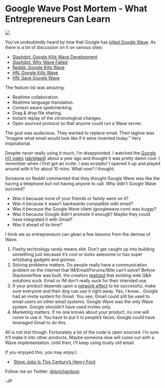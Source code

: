 <!--
id: 908299611
link: http://techneur.com/post/908299611/google-wave-post-mortem-what-entrepreneurs-can-learn
slug: google-wave-post-mortem-what-entrepreneurs-can-learn
date: Thu Aug 05 2010 12:07:00 GMT-0500 (CDT)
publish: 2010-08-05
tags: dj-explode
-->


Google Wave Post Mortem - What Entrepreneurs Can Learn
======================================================

![](http://media.tumblr.com/tumblr_l6ovff5zAY1qzbc4f.jpg)

You’ve undoubtedly heard by now that Google has [killed Google
Wave](http://googleblog.blogspot.com/2010/08/update-on-google-wave.html).
As there is a lot of discussion on it on various sites:

-   [Slashdot: Google Kills Wave
    Development](http://tech.slashdot.org/story/10/08/04/2129201/Google-Kills-Wave-Development)
-   [Slashdot: Why Wave
    Failed](http://tech.slashdot.org/story/10/08/05/1337254/Why-Wave-Failed)
-   [Reddit: Google Kills
    Wave](http://www.reddit.com/r/programming/comments/cxh4x/google_kills_wave/)
-   [HN: Google Kills Wave](http://news.ycombinator.com/item?id=1575892)
-   [HN: Save Google Wave](http://news.ycombinator.com/item?id=1576207)

The feature list was amazing:

-   Realtime collaboration.
-   Realtime language translation.
-   Context aware spellchecking. 
-   Drag & drop file sharing.
-   Instant replay of the chronological changes.
-   Open sourced protocol so that anyone could run a Wave server.  

The goal was audacious. They wanted to replace email. Their tagline was
“Imagine what email would look like if it were invented today.” Very
inspirational.

Despite never really using it much, I’m disappointed. I watched
the [Google I/O
video](http://www.youtube.com/watch?v=v_UyVmITiYQ) ([abridged](http://www.youtube.com/watch?v=Itc4253kjhw))
about a year ago and thought it was pretty damn cool. I remember when I
first got an invite. I was ecstatic! I opened it up and played around
with it for about 10 mins. What now? I thought.

Someone on Reddit commented that they thought Google Wave was like the
having a telephone but not having anyone to call. Why didn’t Google Wave
succeed?

-   Was it because none of your friends or family were on it?
-   Was it because it wasn’t backwards compatible with email?
-   Was it because the Google Wave client (googlewave.com) was buggy?
-   Was it because Google didn’t promote it enough? Maybe they could
    have integrated it with Gmail?
-   Was it ahead of its time?

I think we as entrepreneurs can glean a few lessons from the demise of
Wave.

1.  Flashy technology rarely means shit. Don’t get caught up into
    building something just because it’s cool or looks awesome or has
    super whizbang gadgets and gizmos.
2.  Solving problems matters. Do people really have a communication
    problem on the internet that IM/Email/Forums/Wiki can’t solve?
    Before Stackoverflow was built, the
    creators [realized](http://stackoverflow.com/about) that existing
    web Q&A solutions suck. Email or IM don’t really suck for their
    intended use. 
3.  If your product depends upon a [network
    effect](http://en.wikipedia.org/wiki/Network_effect) to be
    successful, make sure everyone and their dog can use it right away.
    Yes, I know… Google had an invite system for Gmail. You see, Gmail
    could still be used to email users on other email systems. Google
    Wave was the only Wave system. Google shouldn’t have used invites
    only.
4.  Marketing matters. If no one knows about your product, no one will
    come to use it. You have to put it in people’s faces. Google could
    have leveraged Gmail to do this.

All is not lost though. Fortunately a lot of the code is open sourced.
I’m sure it’ll make it into other products. Maybe someone else will come
out with a Wave implementation. Until then, I’ll keep using trusty old
email.

If you enjoyed this, you may enjoy:\
-  [Steve Jobs Is This Century’s Henry
Ford](http://techneur.com/post/675685717/steve-jobs-henry-ford)

Follow me on Twitter: [@jprichardson](http://twitter.com/jprichardson)

-JP

